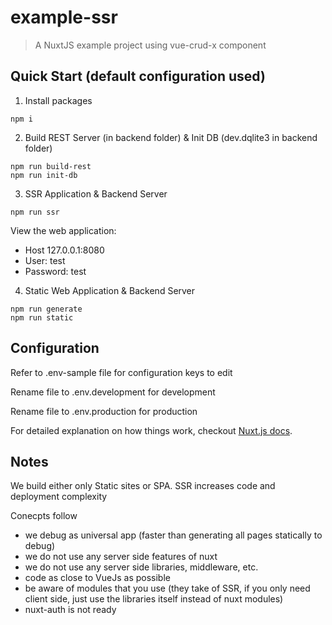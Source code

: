 # example-ssr

> A NuxtJS example project using vue-crud-x component

## Quick Start (default configuration used)

1. Install packages

```
npm i
```

2. Build REST Server (in backend folder) & Init DB (dev.dqlite3 in backend folder)

```
npm run build-rest
npm run init-db
```

3. SSR Application & Backend Server

```
npm run ssr
```

View the web application:
  - Host 127.0.0.1:8080
  - User: test
  - Password: test

4. Static Web Application & Backend Server

```
npm run generate
npm run static
```

## Configuration

Refer to .env-sample file for configuration keys to edit

Rename file to .env.development for development

Rename file to .env.production for production


For detailed explanation on how things work, checkout [Nuxt.js docs](https://nuxtjs.org).

## Notes

We build either only Static sites or SPA. SSR increases code and deployment complexity

Conecpts follow
- we debug as universal app (faster than generating all pages statically to debug)
- we do not use any server side features of nuxt
- we do not use any server side libraries, middleware, etc.
- code as close to VueJs as possible
- be aware of modules that you use (they take of SSR, if you only need client side, just use the libraries itself instead of nuxt modules)
- nuxt-auth is not ready